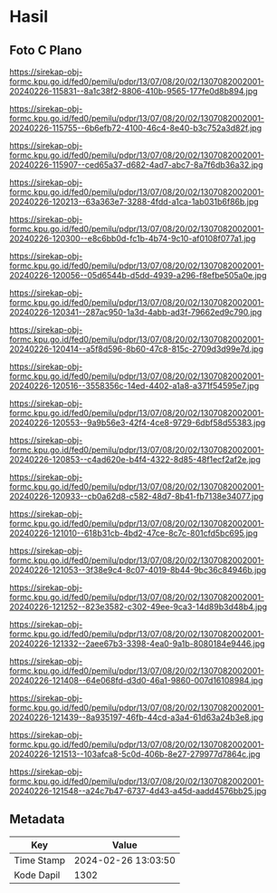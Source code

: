 # Hasil

## Foto C Plano

https://sirekap-obj-formc.kpu.go.id/fed0/pemilu/pdpr/13/07/08/20/02/1307082002001-20240226-115831--8a1c38f2-8806-410b-9565-177fe0d8b894.jpg

https://sirekap-obj-formc.kpu.go.id/fed0/pemilu/pdpr/13/07/08/20/02/1307082002001-20240226-115755--6b6efb72-4100-46c4-8e40-b3c752a3d82f.jpg

https://sirekap-obj-formc.kpu.go.id/fed0/pemilu/pdpr/13/07/08/20/02/1307082002001-20240226-115907--ced65a37-d682-4ad7-abc7-8a7f6db36a32.jpg

https://sirekap-obj-formc.kpu.go.id/fed0/pemilu/pdpr/13/07/08/20/02/1307082002001-20240226-120213--63a363e7-3288-4fdd-a1ca-1ab031b6f86b.jpg

https://sirekap-obj-formc.kpu.go.id/fed0/pemilu/pdpr/13/07/08/20/02/1307082002001-20240226-120300--e8c6bb0d-fc1b-4b74-9c10-af0108f077a1.jpg

https://sirekap-obj-formc.kpu.go.id/fed0/pemilu/pdpr/13/07/08/20/02/1307082002001-20240226-120056--05d6544b-d5dd-4939-a296-f8efbe505a0e.jpg

https://sirekap-obj-formc.kpu.go.id/fed0/pemilu/pdpr/13/07/08/20/02/1307082002001-20240226-120341--287ac950-1a3d-4abb-ad3f-79662ed9c790.jpg

https://sirekap-obj-formc.kpu.go.id/fed0/pemilu/pdpr/13/07/08/20/02/1307082002001-20240226-120414--a5f8d596-8b60-47c8-815c-2709d3d99e7d.jpg

https://sirekap-obj-formc.kpu.go.id/fed0/pemilu/pdpr/13/07/08/20/02/1307082002001-20240226-120516--3558356c-14ed-4402-a1a8-a371f54595e7.jpg

https://sirekap-obj-formc.kpu.go.id/fed0/pemilu/pdpr/13/07/08/20/02/1307082002001-20240226-120553--9a9b56e3-42f4-4ce8-9729-6dbf58d55383.jpg

https://sirekap-obj-formc.kpu.go.id/fed0/pemilu/pdpr/13/07/08/20/02/1307082002001-20240226-120853--c4ad620e-b4f4-4322-8d85-48f1ecf2af2e.jpg

https://sirekap-obj-formc.kpu.go.id/fed0/pemilu/pdpr/13/07/08/20/02/1307082002001-20240226-120933--cb0a62d8-c582-48d7-8b41-fb7138e34077.jpg

https://sirekap-obj-formc.kpu.go.id/fed0/pemilu/pdpr/13/07/08/20/02/1307082002001-20240226-121010--618b31cb-4bd2-47ce-8c7c-801cfd5bc695.jpg

https://sirekap-obj-formc.kpu.go.id/fed0/pemilu/pdpr/13/07/08/20/02/1307082002001-20240226-121053--3f38e9c4-8c07-4019-8b44-9bc36c84946b.jpg

https://sirekap-obj-formc.kpu.go.id/fed0/pemilu/pdpr/13/07/08/20/02/1307082002001-20240226-121252--823e3582-c302-49ee-9ca3-14d89b3d48b4.jpg

https://sirekap-obj-formc.kpu.go.id/fed0/pemilu/pdpr/13/07/08/20/02/1307082002001-20240226-121332--2aee67b3-3398-4ea0-9a1b-8080184e9446.jpg

https://sirekap-obj-formc.kpu.go.id/fed0/pemilu/pdpr/13/07/08/20/02/1307082002001-20240226-121408--64e068fd-d3d0-46a1-9860-007d16108984.jpg

https://sirekap-obj-formc.kpu.go.id/fed0/pemilu/pdpr/13/07/08/20/02/1307082002001-20240226-121439--8a935197-46fb-44cd-a3a4-61d63a24b3e8.jpg

https://sirekap-obj-formc.kpu.go.id/fed0/pemilu/pdpr/13/07/08/20/02/1307082002001-20240226-121513--103afca8-5c0d-406b-8e27-279977d7864c.jpg

https://sirekap-obj-formc.kpu.go.id/fed0/pemilu/pdpr/13/07/08/20/02/1307082002001-20240226-121548--a24c7b47-6737-4d43-a45d-aadd4576bb25.jpg


## Metadata

| Key        | Value               |
| ---------- | ------------------- |
| Time Stamp | 2024-02-26 13:03:50 |
| Kode Dapil | 1302                |



